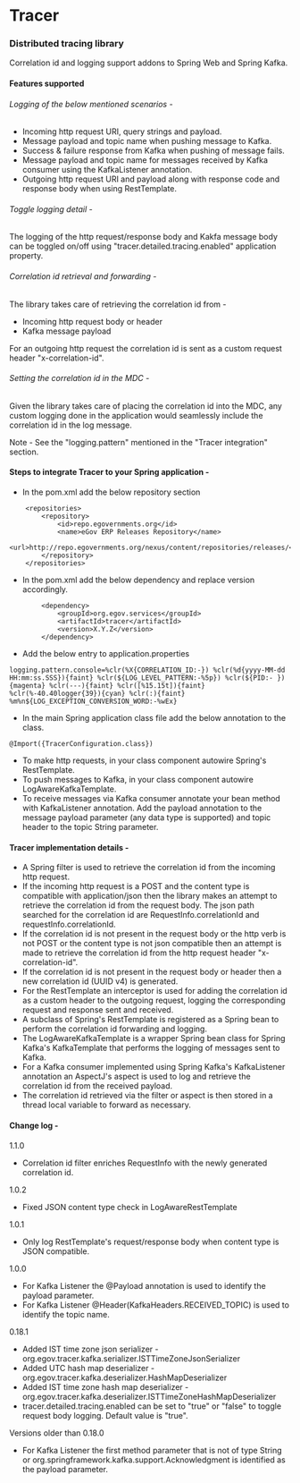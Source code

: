# Tracer
### Distributed tracing library
Correlation id and logging support addons to Spring Web and Spring Kafka. 

#### Features supported
###### Logging of the below mentioned scenarios -
- Incoming http request URI, query strings and payload.
- Message payload and topic name when pushing message to Kafka.
- Success & failure response from Kafka when pushing of message fails.
- Message payload and topic name for messages received by Kafka consumer using the KafkaListener annotation.
- Outgoing http request URI and payload along with response code and response body when using RestTemplate.

###### Toggle logging detail -
The logging of the http request/response body and Kakfa message body can be toggled on/off using 
"tracer.detailed.tracing.enabled" application property.
  
###### Correlation id retrieval and forwarding -
The library takes care of retrieving the correlation id from -
- Incoming http request body or header
- Kafka message payload

For an outgoing http request the correlation id is sent as a custom request header "x-correlation-id".

###### Setting the correlation id in the MDC -
Given the library takes care of placing the correlation id into the MDC, any custom logging done in the 
application would seamlessly include the correlation id in the log message.

Note - See the "logging.pattern" mentioned in the "Tracer integration" section.
  
#### Steps to integrate Tracer to your Spring application -
- In the pom.xml add the below repository section
 ```
     <repositories>
         <repository>
             <id>repo.egovernments.org</id>
             <name>eGov ERP Releases Repository</name>
             <url>http://repo.egovernments.org/nexus/content/repositories/releases/</url>
         </repository>
     </repositories>
 ```
 - In the pom.xml add the below dependency and replace version accordingly.
 ```
         <dependency>
             <groupId>org.egov.services</groupId>
             <artifactId>tracer</artifactId>
             <version>X.Y.Z</version>
         </dependency>
 ```
 - Add the below entry to application.properties
 ```
 logging.pattern.console=%clr(%X{CORRELATION_ID:-}) %clr(%d{yyyy-MM-dd HH:mm:ss.SSS}){faint} %clr(${LOG_LEVEL_PATTERN:-%5p}) %clr(${PID:- }){magenta} %clr(---){faint} %clr([%15.15t]){faint} %clr(%-40.40logger{39}){cyan} %clr(:){faint} %m%n${LOG_EXCEPTION_CONVERSION_WORD:-%wEx}
 ```
 - In the main Spring application class file add the below annotation to the class.
 ```
 @Import({TracerConfiguration.class})
```
 - To make http requests, in your class component autowire Spring's RestTemplate.
 - To push messages to Kafka, in your class component autowire LogAwareKafkaTemplate.
 - To receive messages via Kafka consumer annotate your bean method with KafkaListener annotation. Add the
 payload annotation to the message payload parameter (any data type is supported) and topic header to the topic String
  parameter. 
 
 
#### Tracer implementation details -
- A Spring filter is used to retrieve the correlation id from the incoming http request.
- If the incoming http request is a POST and the content type is compatible with application/json then the library
makes an attempt to retrieve the correlation id from the request body. 
The json path searched for the correlation id are RequestInfo.correlationId and requestInfo.correlationId.
- If the correlation id is not present in the request body or the http verb is not POST or the content type is not json
 compatible then an attempt is made to retrieve the correlation id from the http request header "x-correlation-id".
- If the correlation id is not present in the request body or header then a new correlation id (UUID v4) is generated.
- For the RestTemplate an interceptor is used for adding the correlation id as a custom header 
to the outgoing request, logging the corresponding request and response sent and received.
- A subclass of Spring's RestTemplate is registered as a Spring bean to perform the correlation id forwarding and logging.
- The LogAwareKafkaTemplate is a wrapper Spring bean class for Spring Kafka's KafkaTemplate that performs the logging 
of messages sent to Kafka.
- For a Kafka consumer implemented using Spring Kafka's KafkaListener annotation an AspectJ's aspect is used to log and
 retrieve the correlation id from the received payload.
- The correlation id retrieved via the filter or aspect is then stored in a thread local variable to 
forward as necessary. 
 
#### Change log -
1.1.0
- Correlation id filter enriches RequestInfo with the newly generated correlation id.

1.0.2
- Fixed JSON content type check in LogAwareRestTemplate

1.0.1
- Only log RestTemplate's request/response body when content type is JSON compatible.

1.0.0
- For Kafka Listener the @Payload annotation is used to identify the payload parameter.
- For Kafka Listener @Header(KafkaHeaders.RECEIVED_TOPIC) is used to identify the topic name.

0.18.1
- Added IST time zone json serializer - org.egov.tracer.kafka.serializer.ISTTimeZoneJsonSerializer
- Added UTC hash map deserializer - org.egov.tracer.kafka.deserializer.HashMapDeserializer
- Added IST time zone hash map deserializer - org.egov.tracer.kafka.deserializer.ISTTimeZoneHashMapDeserializer
- tracer.detailed.tracing.enabled can be set to "true" or "false" to toggle request body logging. Default value is "true".

Versions older than 0.18.0
- For Kafka Listener the first method parameter that is not of type 
String or org.springframework.kafka.support.Acknowledgment is identified as the payload parameter.



